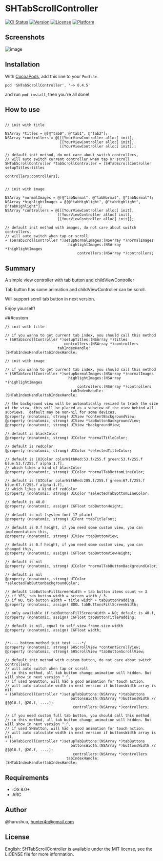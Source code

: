 # SHTabScrollController

[![CI Status](http://img.shields.io/travis/@harushuu/SHTabScrollController.svg?style=flat)](https://travis-ci.org/@harushuu/SHTabScrollController)
[![Version](https://img.shields.io/cocoapods/v/SHTabScrollController.svg?style=flat)](http://cocoapods.org/pods/SHTabScrollController)
[![License](https://img.shields.io/cocoapods/l/SHTabScrollController.svg?style=flat)](http://cocoapods.org/pods/SHTabScrollController)
[![Platform](https://img.shields.io/cocoapods/p/SHTabScrollController.svg?style=flat)](http://cocoapods.org/pods/SHTabScrollController)

## Screenshots
![image](https://github.com/harushuu/SHTabScrollController/raw/master/Screenshots.gif)

## Installation
 
With [CocoaPods](http://cocoapods.org/), add this line to your `Podfile`.

```
pod 'SHTabScrollController', '~> 0.4.5'
```

and run `pod install`, then you're all done!

## How to use

```objc

// init with title

NSArray *titles = @[@"tab0", @"tab1", @"tab2"];
NSArray *controllers = @[[[YourViewController alloc] init], 
                         [[YourViewController alloc] init], 
                         [[YourViewController alloc] init]];

// default init method, do not care about switch controllers, 
// will auto switch current controller when tap or scroll
SHTabScrollController *tabScrollController = [SHTabScrollController setupTitles:titles 
                                                                    controllers:controllers];


// init with image

NSArray *normalImages = @[@"tabNormal", @"tabNormal", @"tabNormal"];
NSArray *highlightImages = @[@"tabHighlight", @"tabHighlight", @"tabHighlight"];
NSArray *controllers = @[[[YourViewController alloc] init], 
                        [[YourViewController alloc] init], 
                        [[YourViewController alloc] init]];

// default init method with images, do not care about switch controllers,
// will auto switch when tap or scroll
+ (SHTabScrollController *)setupNormalImages:(NSArray *)normalImages
                             highlightImages:(NSArray *)highlightImages
                                 controllers:(NSArray *)controllers;

```

## Summary

A simple view controller with tab button and childViewController

Tab button has some animation and childViewController can be scroll.

Will support scroll tab button in next version.

Enjoy yourself!

###custom

```objc
// init with title

// if you wanna to get current tab index, you should call this method
+ (SHTabScrollController *)setupTitles:(NSArray *)titles 
                           controllers:(NSArray *)controllers 
                        tabIndexHandle:(SHTabIndexHandle)tabIndexHandle;

// init with image

// if you wanna to get current tab index, you should call this method
+ (SHTabScrollController *)setupNormalImages:(NSArray *)normalImages
                             highlightImages:(NSArray *)highlightImages
                                 controllers:(NSArray *)controllers
                              tabIndexHandle:(SHTabIndexHandle)tabIndexHandle;

// the background view will be automatically resized to track the size of the view. this will be placed as a subview of the view behind all subViews.  default may be non-nil for some devices.
@property (nonatomic, strong) UIView *contentBackgroundView;
@property (nonatomic, strong) UIView *tabButtonBackgroundView;
@property (nonatomic, strong) UIView *backgroundView;

// default is blackColor
@property (nonatomic, strong) UIColor *normalTitleColor;

// default is redColor
@property (nonatomic, strong) UIColor *selectedTitleColor;

// default is [UIColor colorWithRed:53.f/255.f green:53.f/255.f blue:53.f/255.f alpha:1.f], 
// which likes a kind of blackColor
@property (nonatomic, strong) UIColor *normalTabBottomLineColor;

// default is [UIColor colorWithRed:205.f/255.f green:67.f/255.f blue:67.f/255.f alpha:1.f], 
// which likes a kind of redColor
@property (nonatomic, strong) UIColor *selectedTabBottomLineColor;

// default is 40.0
@property (nonatomic, assign) CGFloat tabButtonHeight;

// default is nil (system font 17 plain)
@property (nonatomic, strong) UIFont *tabTitleFont;

// default is 0.f height, if you need some custom view, you can implementation this,
@property (nonatomic, strong) UIView *tabBottomView;

// default is 0.f height, if you need some custom view, you can changed this,
@property (nonatomic, assign) CGFloat tabBottomViewHeight;

// default is nil
@property (nonatomic, strong) UIColor *normalTabButtonBackgroundColor;

// default is nil
@property (nonatomic, strong) UIColor *selectedTabButtonbackgroundColor;

// default tabButtonFillScreenWidth = tab button items count <= 3
// if YES, tab button width = screen width / 3.
// if NO, tab button width = title width + tabButtonPadding.
@property (nonatomic, assign) BOOL tabButtonsFillScreenWidth;

// only available if tabButtonsFillScreenWidth = NO; default is 40.f,
@property (nonatomic, assign) CGFloat tabButtonTitlePadding;

// default is nil, equal to self.view.frame.size.width
@property (nonatomic, assign) CGFloat width;


/*---- bottom method just test ----*/
@property (nonatomic, strong) SHScrollView *contentScrollView;
@property (nonatomic, strong) SHScrollView *tabButtonScrollView;

// default init method with custom button, do not care about switch controllers,
// will auto switch when tap or scroll
// in this method, all tab button change animation will hidden. But will show in next version ^_^.
// if used SHButton, will had a good animation for touch action.
// will auto calculate width in next version if buttonsWidth array is nil.
+ (SHTabScrollController *)setupTabButtons:(NSArray *)tabButtons
                              buttonsWidth:(NSArray *)buttonsWidth // @[@10.f, @20.f, ....];
                               controllers:(NSArray *)controllers;

// if you need custom full tab button, you should call this method
// in this method, all tab button change animation will hidden. But will show in next version ^_^.
// if used SHButton, will had a good animation for touch action.
// will auto calculate width in next version if buttonsWidth array is nil.
+ (SHTabScrollController *)setupTabButtons:(NSArray *)tabButtons
                              buttonsWidth:(NSArray *)buttonsWidth // @[@10.f, @20.f, ....];
                               controllers:(NSArray *)controllers
                            tabIndexHandle:(SHTabIndexHandle)tabIndexHandle;

```

## Requirements

* iOS 8.0+ 
* ARC

## Author

@harushuu, hunter4n@gmail.com

## License

English: SHTabScrollController is available under the MIT license, see the LICENSE file for more information.     

